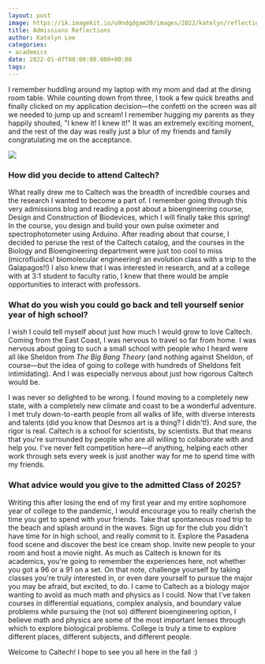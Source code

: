 ```yaml
---
layout: post
image: https://ik.imagekit.io/u9ndqdgam20/images/2022/katelyn/reflections-photo.jpg
title: Admissions Reflections
author: Katelyn Lee
categories:
- academics
date: 2022-01-07T08:00:00.000+00:00
tags:
---
```

I remember huddling around my laptop with my mom and dad at the dining room table. While counting down from three, I took a few quick breaths and finally clicked on my application decision—the confetti on the screen was all we needed to jump up and scream! I remember hugging my parents as they happily shouted, "I knew it! I knew it!" It was an extremely exciting moment, and the rest of the day was really just a blur of my friends and family congratulating me on the acceptance.

![](https://ik.imagekit.io/u9ndqdgam20/images/2022/katelyn/reflections-photo.jpg)

### How did you decide to attend Caltech?

What really drew me to Caltech was the breadth of incredible courses and the research I wanted to become a part of. I remember going through this very admissions blog and reading a post about a bioengineering course, Design and Construction of Biodevices, which I will finally take this spring! In the course, you design and build your own pulse oximeter and spectrophotometer using Arduino. After reading about that course, I decided to peruse the rest of the Caltech catalog, and the courses in the Biology and Bioengineering department were just too cool to miss (microfluidics! biomolecular engineering! an evolution class with a trip to the Galapagos!!) I also knew that I was interested in research, and at a college with at 3:1 student to faculty ratio, I knew that there would be ample opportunities to interact with professors.

### What do you wish you could go back and tell yourself senior year of high school?

I wish I could tell myself about just how much I would grow to love Caltech. Coming from the East Coast, I was nervous to travel so far from home. I was nervous about going to such a small school with people who I heard were all like Sheldon from _The Big Bang Theory_ (and nothing against Sheldon, of course—but the idea of going to college with hundreds of Sheldons felt intimidating). And I was especially nervous about just how rigorous Caltech would be.

I was never so delighted to be wrong. I found moving to a completely new state, with a completely new climate and coast to be a wonderful adventure. I met truly down-to-earth people from all walks of life, with diverse interests and talents (did you know that Desmos art is a thing? I didn't!). And sure, the rigor is real. Caltech is a school for scientists, by scientists. But that means that you're surrounded by people who are all willing to collaborate with and help you. I've never felt competition here—if anything, helping each other work through sets every week is just another way for me to spend time with my friends.

### What advice would you give to the admitted Class of 2025?

Writing this after losing the end of my first year and my entire sophomore year of college to the pandemic, I would encourage you to really cherish the time you get to spend with your friends. Take that spontaneous road trip to the beach and splash around in the waves. Sign up for the club you didn't have time for in high school, and really commit to it. Explore the Pasadena food scene and discover the best ice cream shop. Invite new people to your room and host a movie night. As much as Caltech is known for its academics, you're going to remember the experiences here, not whether you got a 96 or a 91 on a set. On that note, challenge yourself by taking classes you're truly interested in, or even dare yourself to pursue the major you may be afraid, but excited, to do. I came to Caltech as a biology major wanting to avoid as much math and physics as I could. Now that I’ve taken courses in differential equations, complex analysis, and boundary value problems while pursuing the (not so) different bioengineering option, I believe math and physics are some of the most important lenses through which to explore biological problems. College is truly a time to explore different places, different subjects, and different people.

Welcome to Caltech! I hope to see you all here in the fall :)
